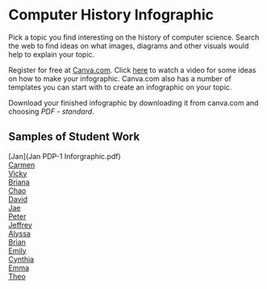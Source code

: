 # Computer History Infographic
Pick a topic you find interesting on the history of computer science. Search the web to find ideas on what images, diagrams and other visuals would help to explain your topic. 
 
Register for free at [Canva.com](http://www.canva.com). Click [here](https://www.youtube.com/watch?v=W1v3ILOnfGs) to watch a video for some ideas on how to make your infographic. Canva.com also has a number of templates you can start with to create an infographic on your topic.
 
Download your finished infographic by downloading it from canva.com and choosing *PDF - standard*. 

Samples of Student Work
----------------------
[Jan](Jan PDP-1 Inforgraphic.pdf)   
[Carmen](CarminMOUSE.pdf)   
[Vicky](VickyHealthInformatics.pdf)   
[Briana](BrianaMargaretHamilton.pdf)   
[Chao](ChaoHex.pdf)   
[David](DavidGeorgeBoole.pdf)   
[Jae](JaeKatherineJohnson.pdf)   
[Peter](PeterTimBerners-Lee.pdf)   
[Jeffrey](JeffreyKonradZuse.pdf)   
[Alyssa](AlyssaAdaLovelace.pdf)   
[Brian](BrianPunchCards.pdf)   
[Emily](EmilyGraceHopper.pdf)   
[Cynthia](CynthiaJacquardLoom.pdf)   
[Emma](EmmaAlanTuring.pdf)     
[Theo](TheoBabbage.pdf)   
 
